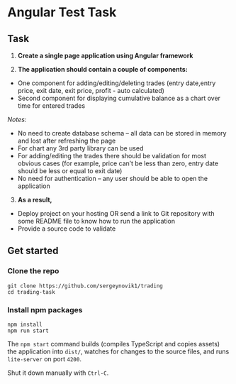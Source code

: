 # Angular Test Task

## Task

1. **Create a single page application using Angular framework**

2. **The application should contain a couple of components:**

- One component for adding/editing/deleting trades (entry date,entry price, exit date, exit price, profit - auto calculated)
- Second component for displaying cumulative balance as a chart over time for entered trades

_Notes:_

- No need to create database schema – all data can be stored in memory and lost after refreshing the page
- For chart any 3rd party library can be used
- For adding/editing the trades there should be validation for most obvious cases (for example, price can’t be less than zero, entry date should be less or equal to exit date)
- No need for authentication – any user should be able to open the application

3. **As a result,**

- Deploy project on your hosting OR send a link to Git repository with some README file to know how to run the application
- Provide a source code to validate

## Get started

### Clone the repo

```
git clone https://github.com/sergeynovik1/trading
cd trading-task
```

### Install npm packages

```
npm install
npm run start
```

The `npm start` command builds (compiles TypeScript and copies assets) the application into `dist/`, watches for changes to the source files, and runs `lite-server` on port `4200`.

Shut it down manually with `Ctrl-C`.
